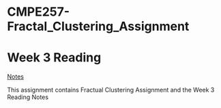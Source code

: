 # CMPE257-Fractal_Clustering_Assignment

# Week 3 Reading

[Notes](https://docs.google.com/document/d/15C7uw7g3XWxXIeziFoieAEd50tgezg1OO4pE6zHMOB4/edit?usp=sharing)

This assignment contains Fractual Clustering Assignment and the Week 3 Reading Notes
